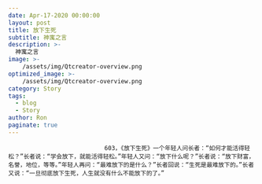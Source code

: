 ```yaml
---
date: Apr-17-2020 00:00:00
layout: post
title: 放下生死
subtitle: 神寓之言
description: >-
  神寓之言
image: >-
    /assets/img/Qtcreator-overview.png
optimized_image: >-
    /assets/img/Qtcreator-overview.png
category: Story
tags:
  - blog
  - Story
author: Ron
paginate: true
---
```


							　　603，《放下生死》一个年轻人问长者：“如何才能活得轻松？”长者说：“学会放下，就能活得轻松。”年轻人又问：“放下什么呢？”长者说：“放下财富，名誉，地位，等等。”年轻人再问：“最难放下的是什么？”长者回说：“生死是最难放下的。”长者又说：“一旦彻底放下生死，人生就没有什么不能放下的了。”
							
							
						